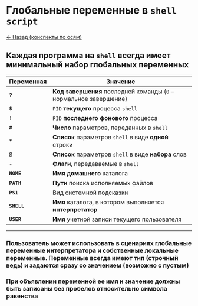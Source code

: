 # Глобальные переменные в `shell script`

[<- Назад (конспекты по осям)](https://github.com/boorlakov/zettelkasten/blob/main/university/operation%20systems%20and%20IDE/README.md)

## Каждая программа на `shell` всегда имеет **минимальный** набор **глобальных** переменных

|  **Переменная** | **Значение** |
| --- | --- |
| **`?`** | **Код завершения** последней команды (`0` – нормальное завершение) |
| **`$`** | `PID` **текущего** процесса `shell` |
| **`!`** | `PID` **последнего фонового** процесса |
| **`#`** | **Число** параметров, переданных в `shell` |
| **`*`** | **Список** параметров `shell` в виде **одной** строки |
| **`@`** | **Список** параметров `shell` в виде **набора** слов |
| **`-`** | **Флаги**, передаваемые в `shell` |
| **`HOME`** | **Имя** **домашнего** каталога |
| **`PATH`** | **Пути** поиска исполняемых файлов |
| **`PS1`** | Вид системной подсказки |
| **`SHELL`** | **Имя** каталога, в котором выполняется **интерпретатор** |
| **`USER`** | **Имя** учетной записи текущего пользователя |
---

### Пользователь может использовать в сценариях глобальные переменные интерпретатора и собственные локальные переменные. Переменные всегда имеют тип (строчный ведь) и задаются сразу со значением (возможно с пустым)

### При объявлении переменной ее имя и значение должны быть записаны **без пробелов относительно символа равенства**
